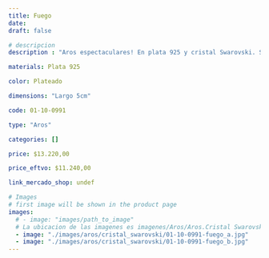 ```yaml
---
title: Fuego
date: 
draft: false

# descripcion
description : "Aros espectaculares! En plata 925 y cristal Swarovski. Simplemente bellísimos."

materials: Plata 925

color: Plateado

dimensions: "Largo 5cm"

code: 01-10-0991

type: "Aros"

categories: []

price: $13.220,00

price_eftvo: $11.240,00

link_mercado_shop: undef

# Images
# first image will be shown in the product page
images:
  # - image: "images/path_to_image"
  # La ubicacion de las imagenes es imagenes/Aros/Aros.Cristal Swarovski/01-10-0991-fuego
  - image: "./images/aros/cristal_swarovski/01-10-0991-fuego_a.jpg"
  - image: "./images/aros/cristal_swarovski/01-10-0991-fuego_b.jpg"
---
```

